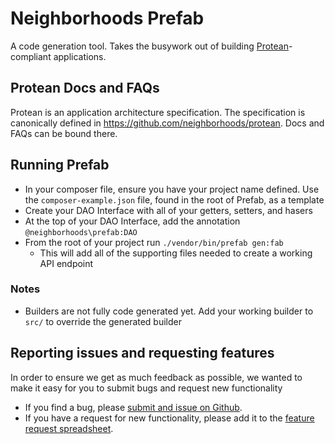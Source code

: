 # Neighborhoods Prefab
A code generation tool. Takes the busywork out of building [Protean](https://github.com/neighborhoods/protean)-compliant applications.

## Protean Docs and FAQs
Protean is an application architecture specification. The specification is canonically defined in https://github.com/neighborhoods/protean. Docs and FAQs can be bound there.

## Running Prefab
- In your composer file, ensure you have your project name defined. Use the `composer-example.json` file, found in the root of Prefab, as a template
- Create your DAO Interface with all of your getters, setters, and hasers
- At the top of your DAO Interface, add the annotation `@neighborhoods\prefab:DAO`
- From the root of your project run `./vendor/bin/prefab gen:fab`
    - This will add all of the supporting files needed to create a working API endpoint

### Notes
- Builders are not fully code generated yet. Add your working builder to `src/` to override the generated builder

## Reporting issues and requesting features

In order to ensure we get as much feedback as possible, we wanted to make it easy for you to submit bugs and request new functionality
- If you find a bug, please [submit and issue on Github](https://github.com/neighborhoods/prefab/issues).
- If you have a request for new functionality, please add it to the [feature request spreadsheet](https://docs.google.com/spreadsheets/d/1QjHGekzFeH8WKreOsiKjciGnbEKLbHjlfT9HhpI6S6w/edit?usp=sharing).
